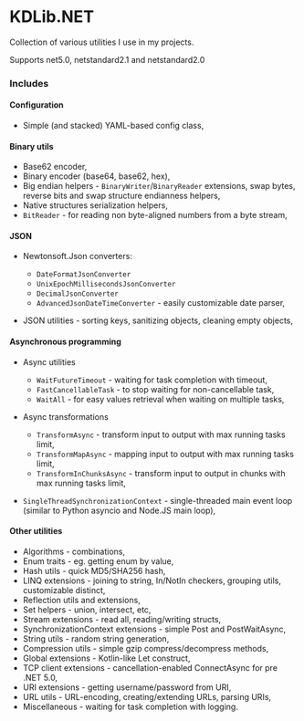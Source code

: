 KDLib.NET
======

Collection of various utilities I use in my projects.

Supports net5.0, netstandard2.1 and netstandard2.0

### Includes

#### Configuration

* Simple (and stacked) YAML-based config class,

#### Binary utils  

* Base62 encoder,
* Binary encoder (base64, base62, hex),
* Big endian helpers - `BinaryWriter`/`BinaryReader` extensions, swap bytes, reverse bits and swap structure endianness helpers,
* Native structures serialization helpers,
* `BitReader` - for reading non byte-aligned numbers from a byte stream,
  
#### JSON

* Newtonsoft.Json converters:
  * `DateFormatJsonConverter`
  * `UnixEpochMillisecondsJsonConverter`
  * `DecimalJsonConverter`
  * `AdvancedJsonDateTimeConverter` - easily customizable date parser,
  

* JSON utilities - sorting keys, sanitizing objects, cleaning empty objects,

#### Asynchronous programming

* Async utilities
  * `WaitFutureTimeout` - waiting for task completion with timeout,
  * `FastCancellableTask` - to stop waiting for non-cancellable task,
  * `WaitAll` - for easy values retrieval when waiting on multiple tasks,
  

* Async transformations
  * `TransformAsync` - transform input to output with max running tasks limit,
  * `TransformMapAsync` - mapping input to output with max running tasks limit,
  * `TransformInChunksAsync` - transform input to output in chunks with max running tasks limit,
  

* `SingleThreadSynchronizationContext` - single-threaded main event loop (similar to Python asyncio and Node.JS main loop),

#### Other utilities

* Algorithms - combinations,
* Enum traits - eg. getting enum by value,
* Hash utils - quick MD5/SHA256 hash,
* LINQ extensions - joining to string, In/NotIn checkers, grouping utils, customizable distinct,
* Reflection utils and extensions,
* Set helpers - union, intersect, etc,
* Stream extensions - read all, reading/writing structs,
* SynchronizationContext extensions - simple Post and PostWaitAsync,
* String utils - random string generation,
* Compression utils - simple gzip compress/decompress methods,
* Global extensions - Kotlin-like Let construct,
* TCP client extensions - cancellation-enabled ConnectAsync for pre .NET 5.0,
* URI extensions - getting username/password from URI,
* URL utils - URL-encoding, creating/extending URLs, parsing URIs,
* Miscellaneous - waiting for task completion with logging.